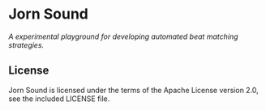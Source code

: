 Jorn Sound
==========

*A experimental playground for developing automated beat matching strategies.*

License
-------
Jorn Sound is licensed under the terms of the Apache License version 2.0, see the included LICENSE file.
